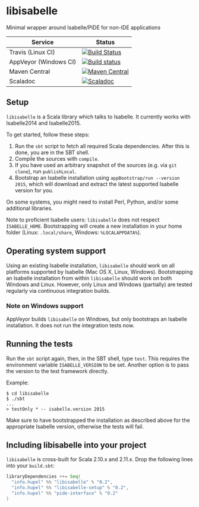 # libisabelle
Minimal wrapper around Isabelle/PIDE for non-IDE applications

| Service                   | Status |
| ------------------------- | ------ |
| Travis (Linux CI)         | [![Build Status](https://travis-ci.org/larsrh/libisabelle.svg?branch=master)](https://travis-ci.org/larsrh/libisabelle) |
| AppVeyor (Windows CI)     | [![Build status](https://ci.appveyor.com/api/projects/status/uuafgv21ragvoqei/branch/master?svg=true)](https://ci.appveyor.com/project/larsrh/libisabelle/branch/master) |
| Maven Central             | [![Maven Central](https://img.shields.io/maven-central/v/info.hupel/libisabelle_2.11.svg?label=latest%20release%20for%202.11)](https://search.maven.org/#search%7Cga%7C1%7Cg%3A%22info.hupel%22%20AND%20a%3A%22libisabelle_2.11%22) |
| Scaladoc                  | [![Scaladoc](http://javadoc-badge.appspot.com/info.hupel/libisabelle-docs_2.11.svg?label=scaladoc)](http://javadoc-badge.appspot.com/info.hupel/libisabelle-docs_2.11) |

## Setup

`libisabelle` is a Scala library which talks to Isabelle.
It currently works with Isabelle2014 and Isabelle2015.

To get started, follow these steps:

1. Run the `sbt` script to fetch all required Scala dependencies.
   After this is done, you are in the SBT shell.
2. Compile the sources with `compile`.
3. If you have used an arbitrary snapshot of the sources (e.g. via `git clone`), run `publishLocal`.
4. Bootstrap an Isabelle installation using `appBootstrap/run --version 2015`, which will download and extract the latest supported Isabelle version for you.

On some systems, you might need to install Perl, Python, and/or some additional libraries.

Note to proficient Isabelle users:
`libisabelle` does not respect `ISABELLE_HOME`.
Bootstrapping will create a new installation in your home folder (Linux: `.local/share`, Windows: `%LOCALAPPDATA%`).

## Operating system support

Using an existing Isabelle installation, `libisabelle` should work on all platforms supported by Isabelle (Mac OS X, Linux, Windows).
Bootstrapping an Isabelle installation from within `libisabelle` should work on both Windows and Linux.
However, only Linux and Windows (partially) are tested regularly via continuous integration builds.

### Note on Windows support

AppVeyor builds `libisabelle` on Windows, but only bootstraps an Isabelle installation.
It does not run the integration tests now.


## Running the tests

Run the `sbt` script again, then, in the SBT shell, type `test`.
This requires the environment variable `ISABELLE_VERSION` to be set.
Another option is to pass the version to the test framework directly.

Example:

```
$ cd libisabelle
$ ./sbt
...
> testOnly * -- isabelle.version 2015
```

Make sure to have bootstrapped the installation as described above for the appropriate Isabelle version, otherwise the tests will fail.

## Including libisabelle into your project

`libisabelle` is cross-built for Scala 2.10.x and 2.11.x.
Drop the following lines into your `build.sbt`:

```scala
libraryDependencies ++= Seq(
  "info.hupel" %% "libisabelle" % "0.2",
  "info.hupel" %% "libisabelle-setup" % "0.2",
  "info.hupel" %% "pide-interface" % "0.2"
)
```
